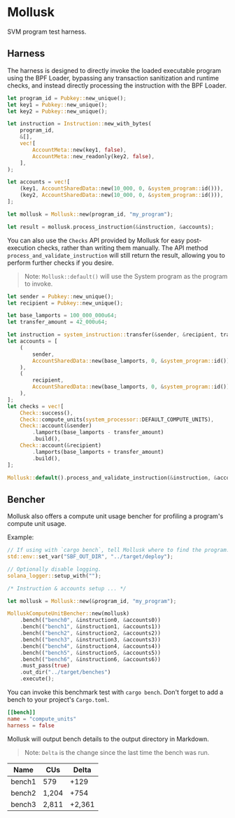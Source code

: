# Mollusk

SVM program test harness.

## Harness

The harness is designed to directly invoke the loaded executable program using
the BPF Loader, bypassing any transaction sanitization and runtime checks, and
instead directly processing the instruction with the BPF Loader.

```rust
let program_id = Pubkey::new_unique();
let key1 = Pubkey::new_unique();
let key2 = Pubkey::new_unique();

let instruction = Instruction::new_with_bytes(
    program_id,
    &[],
    vec![
        AccountMeta::new(key1, false),
        AccountMeta::new_readonly(key2, false),
    ],
);

let accounts = vec![
    (key1, AccountSharedData::new(10_000, 0, &system_program::id())),
    (key2, AccountSharedData::new(10_000, 0, &system_program::id())),
];

let mollusk = Mollusk::new(program_id, "my_program");

let result = mollusk.process_instruction(&instruction, &accounts);
```

You can also use the `Checks` API provided by Mollusk for easy post-execution
checks, rather than writing them manually. The API method
`process_and_validate_instruction` will still return the result, allowing you
to perform further checks if you desire.

> Note: `Mollusk::default()` will use the System program as the program to
> invoke.

```rust
let sender = Pubkey::new_unique();
let recipient = Pubkey::new_unique();

let base_lamports = 100_000_000u64;
let transfer_amount = 42_000u64;

let instruction = system_instruction::transfer(&sender, &recipient, transfer_amount);
let accounts = [
    (
        sender,
        AccountSharedData::new(base_lamports, 0, &system_program::id()),
    ),
    (
        recipient,
        AccountSharedData::new(base_lamports, 0, &system_program::id()),
    ),
];
let checks = vec![
    Check::success(),
    Check::compute_units(system_processor::DEFAULT_COMPUTE_UNITS),
    Check::account(&sender)
        .lamports(base_lamports - transfer_amount)
        .build(),
    Check::account(&recipient)
        .lamports(base_lamports + transfer_amount)
        .build(),
];

Mollusk::default().process_and_validate_instruction(&instruction, &accounts, &checks);
```

## Bencher

Mollusk also offers a compute unit usage bencher for profiling a program's
compute unit usage.

Example:

```rust
// If using with `cargo bench`, tell Mollusk where to find the program.
std::env::set_var("SBF_OUT_DIR", "../target/deploy");

// Optionally disable logging.
solana_logger::setup_with("");

/* Instruction & accounts setup ... */

let mollusk = Mollusk::new(&program_id, "my_program");

MolluskComputeUnitBencher::new(mollusk)
    .bench(("bench0", &instruction0, &accounts0))
    .bench(("bench1", &instruction1, &accounts1))
    .bench(("bench2", &instruction2, &accounts2))
    .bench(("bench3", &instruction3, &accounts3))
    .bench(("bench4", &instruction4, &accounts4))
    .bench(("bench5", &instruction5, &accounts5))
    .bench(("bench6", &instruction6, &accounts6))
    .must_pass(true)
    .out_dir("../target/benches")
    .execute();
```

You can invoke this benchmark test with `cargo bench`. Don't forget to add a
bench to your project's `Cargo.toml`.

```toml
[[bench]]
name = "compute_units"
harness = false
```

Mollusk will output bench details to the output directory in Markdown.

> Note: `Delta` is the change since the last time the bench was run.

| Name | CUs | Delta |
|------|--------|------------|
| bench1 | 579 | +129 |
| bench2 | 1,204 | +754 |
| bench3 | 2,811 | +2,361 |
